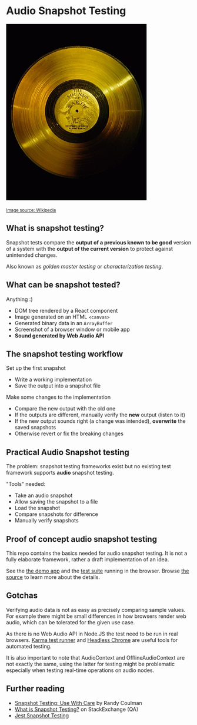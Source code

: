 # Audio Snapshot Testing

![The Voyager Golden Record](golden-master.jpg)

<small>[Image source: Wikipedia](https://commons.wikimedia.org/wiki/File:The_Sounds_of_Earth_-_GPN-2000-001976.jpg)</small>

## What is snapshot testing?

Snapshot tests compare the **output of a previous known to be good** version
of a system with the **output of the current version** to protect against 
unintended changes.

Also known as *golden master testing* or *characterization testing*.

## What can be snapshot tested?

Anything :)

- DOM tree rendered by a React component
- Image generated on an HTML `<canvas>`
- Generated binary data in an `ArrayBuffer`
- Screenshot of a browser window or mobile app
- **Sound generated by Web Audio API**

## The snapshot testing workflow 

Set up the first snapshot

- Write a working implementation
- Save the output into a snapshot file

Make some changes to the implementation

- Compare the new output with the old one
- If the outputs are different,
  manually verify the **new** output (listen to it)
- If the new output sounds right (a change was intended),
  **overwrite** the saved snapshots
- Otherwise revert or fix the breaking changes

## Practical Audio Snapshot testing

The problem: snapshot testing frameworks exist but
no existing test framework supports **audio** snapshot testing.

"Tools" needed:

- Take an audio snapshot
- Allow saving the snapshot to a file
- Load the snapshot
- Compare snapshots for difference
- Manually verify snapshots

## Proof of concept audio snapshot testing

This repo contains the basics needed for audio snapshot testing. It is not a
fully elaborate framework, rather a draft implementation of an idea.

See the [the demo app](https://salomvary.com/audio-snapshot-testing/test.html)
and the [test suite](https://salomvary.com/audio-snapshot-testing/test.html)
running in the browser. Browse [the
source](https://github.com/salomvary/audio-snapshot-testing/) to learn more
about the details.

## Gotchas

Verifying audio data is not as easy as precisely comparing sample values.
For example there might be small differences in how browsers render web audio,
which can be tolerated for the given use case.

As there is no Web Audio API in Node.JS the test need to be run in real
browsers. [Karma test runner](http://karma-runner.github.io/latest/index.html)
and [Headless Chrome](https://chromium.googlesource.com/chromium/src/+/lkgr/headless/README.md)
are useful tools for automated testing.

It is also important to note that AudioContext and OfflineAudioContext are not
exactly the same, using the latter for testing might be problematic especially
when testing real-time operations on audio nodes.

## Further reading

- [Snapshot Testing: Use With Care][1] by Randy Coulman
- [What is Snapshot Testing?][2] on StackExchange (QA)
- [Jest Snapshot Testing][3]

[1]: http://randycoulman.com/blog/2016/09/06/snapshot-testing-use-with-care/
[2]: https://sqa.stackexchange.com/questions/29696/what-is-snapshot-testing
[3]: https://jestjs.io/docs/en/snapshot-testing.html
